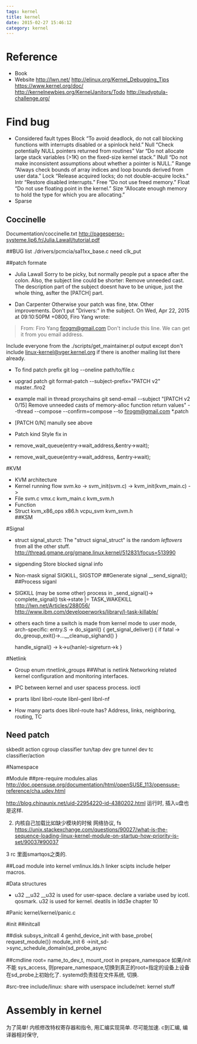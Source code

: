 ```yaml
---
tags: kernel
title: kernel
date: 2015-02-27 15:46:12
category: kernel
---
```


# Reference
* Book
* Website
http://lwn.net/
http://elinux.org/Kernel_Debugging_Tips
https://www.kernel.org/doc/
http://kernelnewbies.org/KernelJanitors/Todo
http://eudyptula-challenge.org/

# Find bug
* Considered fault types
Block “To avoid deadlock, do not call blocking functions with interrupts disabled or a spinlock held.”
Null “Check potentially NULL pointers returned from routines”
Var “Do not allocate large stack variables (>1K) on the fixed-size kernel stack.”
INull “Do not make inconsistent assumptions about whether a pointer is NULL.”
Range “Always check bounds of array indices and loop bounds derived from user data.”
Lock “Release acquired locks; do not double-acquire locks.”
Intr “Restore disabled interrupts.”
Free “Do not use freed memory.”
Float “Do not use floating point in the kernel.”
Size “Allocate enough memory to hold the type for which you are allocating.”
* Sparse
## Coccinelle
Documentation/coccinelle.txt
http://pagesperso-systeme.lip6.fr/Julia.Lawall/tutorial.pdf

##BUG list
./drivers/pcmcia/sa11xx_base.c need clk_put


##patch formate
* Julia Lawall Sorry to be picky, 
but normally people put a space after the colon.  Also,
the subject line could be shorter: Remove unneeded cast.  
The description part of the subject doesnt have to be unique, 
just the whole thing, asfter the [PATCH] part.

* Dan Carpenter
Otherwise your patch was fine, btw.  Other improvements.
Don't put "Drivers:" in the subject.
On Wed, Apr 22, 2015 at 09:10:50PM +0800, Firo Yang wrote:
> From: Firo Yang <firogm@gmail.com>
Don't include this line.  We can get it from you email address.

Include everyone from the ./scripts/get_maintainer.pl output except
don't include linux-kernel@vger.kernel.org if there is another mailing
list there already.

* To find  patch prefix
git log --oneline  path/to/file.c

* upgrad patch
git format-patch --subject-prefix="PATCH v2" master..firo2

* example mail in thread
proxychains git send-email --subject "[PATCH v2 0/15] Remove unneeded casts of memory-alloc function return values" --thread --compose --confirm=compose --to firogm@gmail.com *.patch

* [PATCH 0/N] manully
see above

* Patch kind
Style fix in
-	remove_wait_queue(entry->wait_address,&entry->wait);
+	remove_wait_queue(entry->wait_address, &entry->wait);


#KVM
* KVM architecture
* Kernel running flow
  svm.ko -> svm_init(svm.c) -> kvm_init(kvm_main.c) -> 
* File
  svm.c vmx.c kvm_main.c kvm_svm.h 
* Function  
* Struct
  kvm_x86_ops x86.h
  vcpu_svm    kvm_svm.h  
##KSM

#Signal
* struct signal_sturct: 
The "struct signal_struct" is the random *leftovers* from all the other stuff.
http://thread.gmane.org/gmane.linux.kernel/512831/focus=513990
* sigpending
Store blocked signal info
* Non-mask signal
SIGKILL, SIGSTOP
##Generate signal
__send_signal();
##Process siganl
* SIGKILL (may be some other)
process in _send_signal()-> complete_signal() tsk->state |= TASK_WAKEKILL 
http://lwn.net/Articles/288056/
http://www.ibm.com/developerworks/library/l-task-killable/
* others
each time a switch is made from kernel mode to user mode, 
arch-specific: entry.S -> do_siganl()
{ 
	get_signal_deliver()
	{
		if fatal -> do_greoup_exit()->...__cleanup_sighand()
	}

	handle_signal() -> k->u(hanle)-sigreturn->k
}

#Netlink
* Group
enum rtnetlink_groups
##What is netlink
Networking related kernel configuration and monitoring interfaces.
* IPC between kernel and user spacess process.
ioctl
* prarts
	libnl
	libnl-route
	libnl-genl
	libnl-nf

* How many parts does libnl-route has?
Address,  links, neighboring, routing, TC

## Need patch
skbedit action
cgroup classifier
tun/tap dev 
gre tunnel dev 
tc classifier/action

#Namespace

#Module
##pre-require
modules.alias
http://doc.opensuse.org/documentation/html/openSUSE_113/opensuse-reference/cha.udev.html

http://blog.chinaunix.net/uid-22954220-id-4380202.html
运行时, 插入u盘也是这样.

2. 内核自己加载比如缺少模块的时候 网络协议, fs
https://unix.stackexchange.com/questions/90027/what-is-the-sequence-loading-linux-kernel-module-on-startup-how-priority-is-set/90037#90037

3 rc 里面smartqos之类的.

##Load module into kernel
vmlinux.lds.h linker scipts include helper macros.

#Data structures
* u32 __u32
__u32 is used for user-space. declare a variabe used by icotl. qosmark.
u32 is used for kernel.
deatils in ldd3e chapter 10

#Panic
kernel/kernel/panic.c

#init
##initcall

##disk 
subsys_initcall 4 genhd_device_init with base_probe{ request_module()}
module_init 6 ->init_sd->sync_schedule_domain(sd_probe_async

##cmdline
root= name_to_dev_t, mount_root in prepare_namespace
如果/init不能 sys_access, 则prepare_namespace,切换到真正的root=指定的设备上设备在sd_probe上初始化了.
systemd负责挂在文件系统, 切换.

#src-tree
include/linux: share with userspace
include/net: kernel stuff

# Assembly in kernel
为了简单! 内核修改特权寄存器和指令, 用汇编实现简单.
尽可能加速. c到汇编, 编译器相对保守, 


